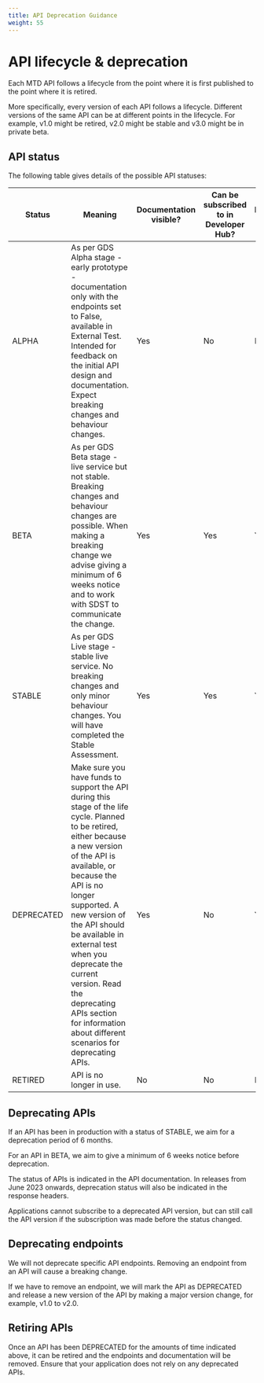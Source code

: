 ```yaml
---
title: API Deprecation Guidance
weight: 55
---
```



# API lifecycle & deprecation

Each MTD API follows a lifecycle from the point where it is first published to the point where it is retired.

More specifically, every version of each API follows a lifecycle. Different versions of the same API can be at different points in the lifecycle. For example, v1.0 might be retired, v2.0 might be stable and v3.0 might be in private beta.

## API status

The following table gives details of the possible API statuses:

| Status     | Meaning                                                                                                                                                                                                                                                                                                                                                                                                            | Documentation visible? | Can be subscribed to in Developer Hub? | Endpoints enabled? |
|------------|--------------------------------------------------------------------------------------------------------------------------------------------------------------------------------------------------------------------------------------------------------------------------------------------------------------------------------------------------------------------------------------------------------------------|------------------------|----------------------------------------|--------------------|
| ALPHA      | As per GDS Alpha stage - early prototype - documentation only with the endpoints set to False, available in External Test.  Intended for feedback on the initial API design and documentation. Expect breaking changes and behaviour changes.                                                                                                                                                                      | Yes                    | No                                     | No                 |
| BETA       | As per GDS Beta stage - live service but not stable. Breaking changes and behaviour changes are possible. When making a breaking change we advise giving a minimum of 6 weeks notice and to work with SDST to communicate the change.                                                                                                                                                                              | Yes                    | Yes                                    | Yes                |
| STABLE     | As per GDS Live stage - stable live service. No breaking changes and only minor behaviour changes. You will have completed the Stable Assessment.                                                                                                                                                                                                                                                                  | Yes                    | Yes                                    | Yes                |
| DEPRECATED | Make sure you have funds to support the API during this stage of the life cycle. Planned to be retired, either because a new version of the API is available, or because the API is no longer supported.  A new version of the API should be available in external test when you deprecate the current version.  Read the deprecating APIs section for information about different scenarios for deprecating APIs. | Yes                    | No                                     | Yes                |
| RETIRED    | API is no longer in use.                                                                                                                                                                                                                                                                                                                                                                                           | No                     | No                                     | No                 |


## Deprecating APIs

If an API has been in production with a status of STABLE, we aim for a deprecation period of 6 months. 

For an API in BETA, we aim to give a minimum of 6 weeks notice before deprecation.

The status of APIs is indicated in the API documentation. In releases from June 2023 onwards, deprecation status will also be indicated in the response headers.

Applications cannot subscribe to a deprecated API version, but can still call the API version if the subscription was made before the status changed.

## Deprecating endpoints

We will not deprecate specific API endpoints. Removing an endpoint from an API will cause a breaking change. 

If we have to remove an endpoint, we will mark the API as DEPRECATED and release a new version of the API by making a major version change, for example, v1.0 to v2.0. 

## Retiring APIs

Once an API has been DEPRECATED for the amounts of time indicated above, it can be retired and the endpoints and documentation will be removed. Ensure that your application does not rely on any deprecated APIs.


